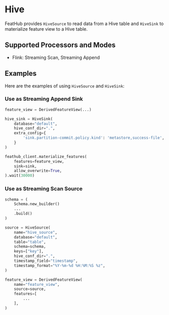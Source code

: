 # Hive

FeatHub provides `HiveSource` to read data from a Hive table and `HiveSink` to
materialize feature view to a Hive table.

## Supported Processors and Modes

- Flink: Streaming Scan, Streaming Append

## Examples

Here are the examples of using `HiveSource` and `HiveSink`:

### Use as Streaming Append Sink

```python
feature_view = DerivedFeatureView(...)

hive_sink = HiveSink(
    database="default",
    hive_conf_dir=".",
    extra_config={
        'sink.partition-commit.policy.kind': 'metastore,success-file',
    }
)

feathub_client.materialize_features(
    features=feature_view,
    sink=sink,
    allow_overwrite=True,
).wait(30000)
```

### Use as Streaming Scan Source

```python
schema = (
    Schema.new_builder()
    ...
    .build()
)

source = HiveSource(
    name="hive_source",
    database="default",
    table="table",
    schema=schema,
    keys=["key"],
    hive_conf_dir=".",
    timestamp_field="timestamp",
    timestamp_format="%Y-%m-%d %H:%M:%S %z",
)

feature_view = DerivedFeatureView(
    name="feature_view",
    source=source,
    features=[
        ...
    ],
)
```